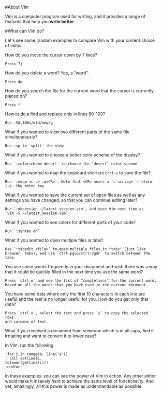 #About Vim

Vim is a computer program used for writing, and it provides a range 
of features that help you **write better**.

#What can Vim do?

Let's see some random examples to compare Vim with your current 
choice of editor.

How do you move the cursor down by 7 lines? 
	
```
Press 7j
```

How do you delete a word? Yes, a "word".

```
Press dw
```

How do you search the file for the current word that the
cursor is currently placed on?

```
Press *
```

How to do a find and replace only in lines 50-100? 

```
Run :50,100s/old/new/g
```

What if you wanted to view two different parts of the same file 
simultaneously?

```
Run :sp to 'split' the view
```

What if you wanted to choose a better color scheme of the display?

```
Run `:colorscheme desert` to choose the 'desert' color scheme
```

What if you wanted to map the keyboard shortcut `ctrl-s` to save 
the file?

```
Run `:nmap <c-s> :w<CR>`. Note that <CR> means a `c`arriage `r`eturn 
i.e. the enter key
```

What if you wanted to save the current set of open files
as well as any settings you have changed, so that you
can continue editing later? 

```
Run `:mksession ~/latest_session.vim`, and open Vim next time as 
`vim -S ~/latest_session.vim`
```

What if you wanted to see colors for different parts of your code?

```
Run `:syntax on`
```

What if you wanted to open multiple files in tabs?

```
Use `:tabedit <file>` to open multiple files in "tabs" (just like 
browser  tabs), and use `ctrl-pgup/ctrl-pgdn` to switch between the tabs.
```

You use some words frequently in your document
and wish there was a way that it could be quickly filled
in the next time you use the same word?

```
Press `ctrl-n` and see the list of "completions" for the current word, 
based on all the words that you have used in the current document.
```

You have some data where only the first 10 characters in
each line are useful and the rest is no longer useful for
you. How do you get only that data?

```
Press `ctrl-v`, select the text and press `y` to copy the selected rows 
and columns of text.
```

What if you received a document from someone
which is in all caps, find it irritating and want to convert
it to lower case?

In Vim, run the following:

```
:for i in range(0, line('$'))
: call setline(i,
tolower(getline(i)))
:endfor
```

In these examples, you can see the power of Vim in action. Any other 
editor would make it insanely hard to achieve the same level of 
functionality. And yet, amazingly, all this power
is made as understandable as possible.


